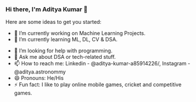 ### Hi there, I'm Aditya Kumar 👋


Here are some ideas to get you started:

- 🔭 I’m currently working on Machine Learning Projects.
- 🌱 I’m currently learning ML, DL, CV & DSA.
<!-- - 👯 I’m looking to collaborate on ... -->
- 🤔 I’m looking for help with programming.
- 💬 Ask me about DSA or tech-related stuff.
- 📫 How to reach me: Linkedin - @aditya-kumar-a85914226/, Instagram - @aditya.astronommy
- 😄 Pronouns: He/His
- ⚡ Fun fact: I like to play online mobile games, cricket and competitive games.
